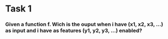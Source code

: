 # Task 1
### Given a function f. Wich is the ouput when i have (x1, x2, x3, ...) as input and i have as features (y1, y2, y3, ...) enabled?
